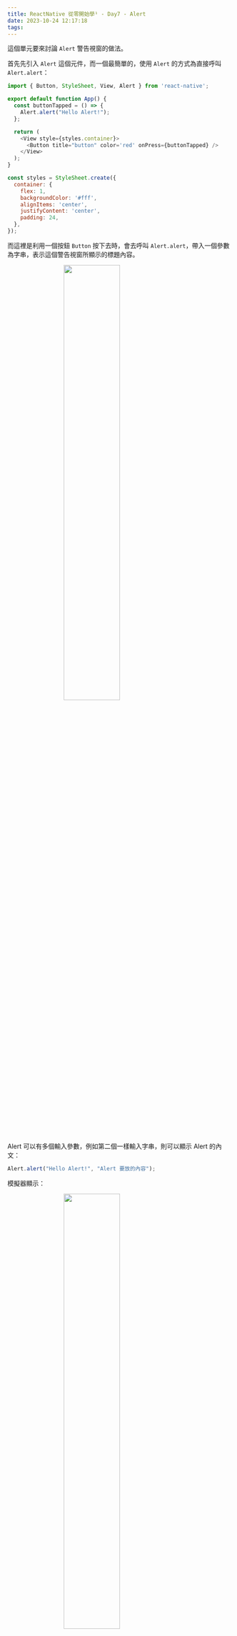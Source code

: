```yaml
---
title: ReactNative 從零開始學¹ - Day7 - Alert
date: 2023-10-24 12:17:18
tags:
---
```


這個單元要來討論 `Alert` 警告視窗的做法。

首先先引入 `Alert` 這個元件，而一個最簡單的，使用 `Alert` 的方式為直接呼叫 `Alert.alert`：

```js
import { Button, StyleSheet, View, Alert } from 'react-native';

export default function App() {
  const buttonTapped = () => {
    Alert.alert("Hello Alert!");
  };

  return (
    <View style={styles.container}>
      <Button title="button" color='red' onPress={buttonTapped} />
    </View>
  );
}

const styles = StyleSheet.create({
  container: {
    flex: 1,
    backgroundColor: '#fff',
    alignItems: 'center',
    justifyContent: 'center',
    padding: 24,
  },
});
```

而這裡是利用一個按鈕 `Button` 按下去時，會去呼叫 `Alert.alert`，帶入一個參數為字串，表示這個警告視窗所顯示的標題內容。

<img src="/images/ReactNative7_1.png"  style="display: block;margin-left: auto;margin-right: auto;width: 50%;">

Alert 可以有多個輸入參數，例如第二個一樣輸入字串，則可以顯示 Alert 的內文：

```js
Alert.alert("Hello Alert!", "Alert 要放的內容");
```

模擬器顯示：

<img src="/images/ReactNative7_2.png"  style="display: block;margin-left: auto;margin-right: auto;width: 50%;">

Alert 的第三個參數，是輸入陣列，則可以顯示 Alert 的按鈕：

```js
Alert.alert("Hello Alert!", "Alert 要放的內容", [{
  text: 'OK',
  onPress: ()=> console.log('OK Tapped')
}]);
```

這裡帶入的第三個參數是一個陣列，陣列元素使用物件帶入，裡面有兩個參數 `text` 與 `onPress`，分別表示按鈕的顯示文字與按鈕按下時觸發的事件。

所以這個陣列可以帶入第二個元素，一樣使用 `text` 與 `onPress` 所包成的物件帶入：

```js
Alert.alert("Hello Alert!", "Alert 要放的內容", [{
  text: 'OK',
  onPress: () => console.log('OK Tapped')
}, {
  text: 'Cancel',
  onPress: () => console.log('Cancel Tapped')
}]);
```

模擬器顯示：

<img src="/images/ReactNative7_3.png"  style="display: block;margin-left: auto;margin-right: auto;width: 50%;">

[本單元完整程式碼範例](https://snack.expo.dev/@mrjk/day7---alert)

<div data-snack-id="@mrjk/day7---alert" data-snack-platform="ios" data-snack-preview="true" data-snack-theme="dark" style="overflow:hidden;background:#0C0D0E;border:1px solid var(--color-border);border-radius:4px;height:505px;width:100%"></div>
<script async src="https://snack.expo.dev/embed.js"></script>

**ReactNative 從零開始學¹ - Day7 [完]**

- 上一篇：[ReactNative 從零開始學¹ - Day6 - Modal](/ReactNative/Day6)
- 下一篇：
